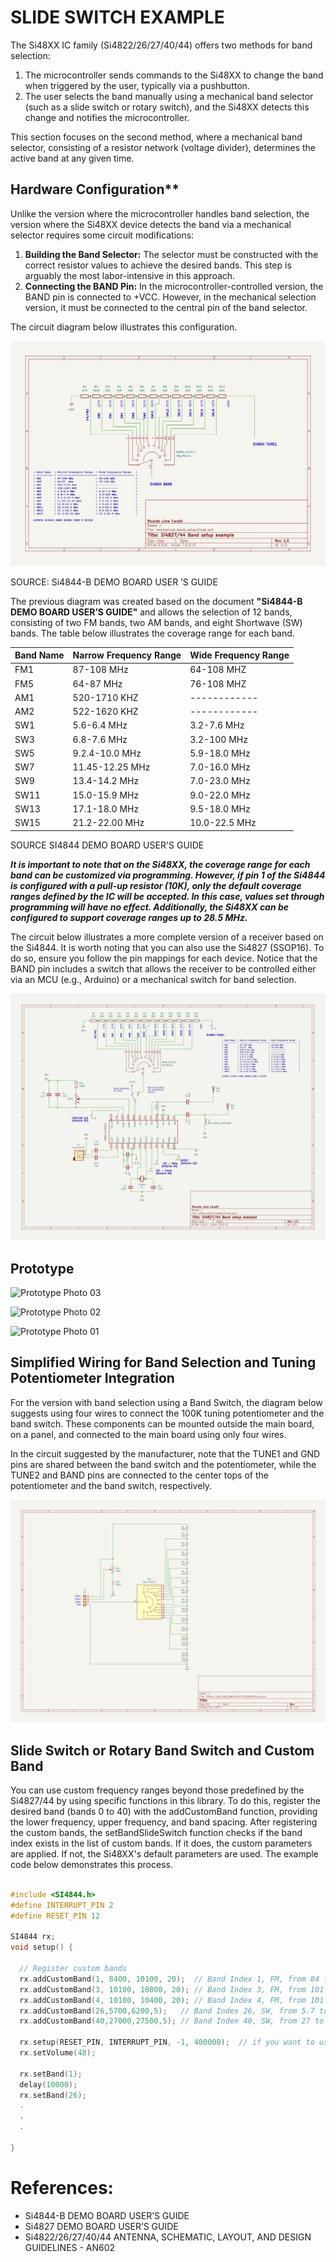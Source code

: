 # SLIDE SWITCH EXAMPLE


The Si48XX IC family (Si4822/26/27/40/44) offers two methods for band selection:  

1. The microcontroller sends commands to the Si48XX to change the band when triggered by the user, typically via a pushbutton.  
2. The user selects the band manually using a mechanical band selector (such as a slide switch or rotary switch), and the Si48XX detects this change and notifies the microcontroller.  

This section focuses on the second method, where a mechanical band selector, consisting of a resistor network (voltage divider), determines the active band at any given time.  


   
## Hardware Configuration**  

Unlike the version where the microcontroller handles band selection, the version where the Si48XX device detects the band via a mechanical selector requires some circuit modifications:  

1. **Building the Band Selector:** The selector must be constructed with the correct resistor values to achieve the desired bands. This step is arguably the most labor-intensive in this approach.  
2. **Connecting the BAND Pin:** In the microcontroller-controlled version, the BAND pin is connected to +VCC. However, in the mechanical selection version, it must be connected to the central pin of the band selector.  

The circuit diagram below illustrates this configuration.  


![Circuit diagram the mechanical band selection](../../extras/KiCad/slide_switch_banda_selection.jpg)

SOURCE: Si4844-B DEMO BOARD USER ’S GUIDE


The previous diagram was created based on the document **"Si4844-B DEMO BOARD USER’S GUIDE"** and allows the selection of 12 bands, consisting of two FM bands, two AM bands, and eight Shortwave (SW) bands. The table below illustrates the coverage range for each band.  


| Band Name  | Narrow Frequency Range  | Wide Frequency Range   |
| ---------- | ------------------------| ---------------------- |
| FM1        | 87-108 MHz              | 64-108 MHZ             |
| FM5        | 64-87  MHz              | 76-108 MHZ             |
| AM1        | 520-1710 KHZ            | ------------           |
| AM2        | 522-1620 KHZ            | ------------           |
| SW1        | 5.6-6.4 MHz             | 3.2-7.6 MHz            |
| SW3        | 6.8-7.6 MHz             | 3.2-100 MHz            |
| SW5        | 9.2.4-10.0 MHz          | 5.9-18.0 MHz           |
| SW7        | 11.45-12.25 MHz         | 7.0-16.0 MHz           |
| SW9        | 13.4-14.2 MHz           | 7.0-23.0 MHz           |
| SW11       | 15.0-15.9 MHz           | 9.0-22.0 MHz           |
| SW13       | 17.1-18.0 MHz           | 9.5-18.0 MHz           |
| SW15       | 21.2-22.00 MHz          | 10.0-22.5 MHz          |

SOURCE SI4844 DEMO BOARD USER'S GUIDE


***It is important to note that on the Si48XX, the coverage range for each band can be customized via programming. However, if pin 1 of the Si4844 is configured with a pull-up resistor (10K), only the default coverage ranges defined by the IC will be accepted. In this case, values set through programming will have no effect. Additionally, the Si48XX can be configured to support coverage ranges up to 28.5 MHz.***




The circuit below illustrates a more complete version of a receiver based on the Si4844. It is worth noting that you can also use the Si4827 (SSOP16). To do so, ensure you follow the pin mappings for each device. Notice that the BAND pin includes a switch that allows the receiver to be controlled either via an MCU (e.g., Arduino) or a mechanical switch for band selection.


![Circuit diagram the mechanical band selection - version two](../../extras/KiCad/slide_switch_banda_selection_2.jpg)



## Prototype 

![Prototype Photo 03](./BAND_SWITCH_03)


![Prototype Photo 02](./BAND_SWITCH_02)


![Prototype Photo 01](./BAND_SWITCH_01)







## Simplified Wiring for Band Selection and Tuning Potentiometer Integration

For the version with band selection using a Band Switch, the diagram below suggests using four wires to connect the 100K tuning potentiometer and the band switch. These components can be mounted outside the main board, on a panel, and connected to the main board using only four wires.

In the circuit suggested by the manufacturer, note that the TUNE1 and GND pins are shared between the band switch and the potentiometer, while the TUNE2 and BAND pins are connected to the center tops of the potentiometer and the band switch, respectively.

![Simplified Wiring for Band Selection and Tuning Potentiometer Integration](../../extras/KiCad/SI4844_TUNE_AND_BAND_SWitCH_BOARD.jpg)



## Slide Switch or Rotary Band Switch  and Custom Band

You can use custom frequency ranges beyond those predefined by the Si4827/44 by using specific functions in this library. To do this, register the desired band (bands 0 to 40) with the addCustomBand function, providing the lower frequency, upper frequency, and band spacing. After registering the custom bands, the setBandSlideSwitch function checks if the band index exists in the list of custom bands. If it does, the custom parameters are applied. If not, the Si48XX's default parameters are used. The example code below demonstrates this process.


```cpp

#include <SI4844.h>
#define INTERRUPT_PIN 2
#define RESET_PIN 12

SI4844 rx; 
void setup() {

  // Register custom bands
  rx.addCustomBand(1, 8400, 10100, 20);  // Band Index 1, FM, from 84 to 101MHz, spacing 200 kHz
  rx.addCustomBand(3, 10100, 10800, 20); // Band Index 3, FM, from 101 to 108MHz, spacing 200 kHz
  rx.addCustomBand(4, 10100, 10400, 20); // Band Index 4, FM, from 101 to 104MHz, spacing 200 kHz 
  rx.addCustomBand(26,5700,6200,5);   // Band Index 26, SW, from 5.7 to 6.2MHz, spacing 5 kHz
  rx.addCustomBand(40,27000,27500,5); // Band Index 40, SW, from 27 to 27.5MHz, spacing 5 kHz 

  rx.setup(RESET_PIN, INTERRUPT_PIN, -1, 400000);  // if you want to use 400kHz I2C speed
  rx.setVolume(48);
  
  rx.setBand(1); 
  delay(10000);
  rx.setBand(26);
  .
  .
  . 

}

```



# References: 
  
* Si4844-B DEMO BOARD USER’S GUIDE 
* Si4827 DEMO BOARD USER’S GUIDE
* Si4822/26/27/40/44 ANTENNA, SCHEMATIC, LAYOUT, AND DESIGN GUIDELINES - AN602
    
